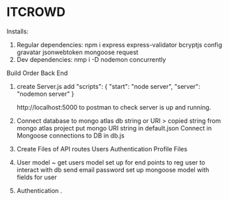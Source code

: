 # ITCROWD

Installs:

1. Regular dependencies: npm i express express-validator bcryptjs config gravatar jsonwebtoken mongoose request
2. Dev dependencies: nmp i -D nodemon concurrently

Build Order
Back End

1. create Server.js add
   "scripts": {
   "start": "node server",
   "server": "nodemon server"
   }

   http://localhost:5000 to postman to check server is up and running.

2. Connect database to mongo atlas db string or URI > copied string from mongo atlas project
   put mongo URI string in default.json
   Connect in Mongoose connections to DB in db.js

3. Create Files of API routes
   Users
   Authentication
   Profile
   Files

4. User model
   ~ get users model set up for end points to reg user to interact with db
   send email
   password
   set up mongoose model with fields for user

5. Authentication . 
